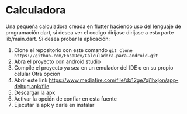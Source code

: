 # Calculadora
Una pequeña calculadora creada en flutter haciendo uso del lenguaje de programación dart, si desea ver el codigo dirijase dirijase a esta parte lib/main.dart. 
Si desea probar la aplicación: 
1. Clone el repositorio con este comando `git clone https://github.com/FosaDev/Calculadora-para-android.git`
2. Abra el proyecto con android studio
3. Compile el proyecto ya sea en un emulador del IDE o en su propio celular
Otra opción
1. Abrir este link https://www.mediafire.com/file/dx12ge7qi1hxjon/app-debug.apk/file
2. Descargar la apk
3. Activar la opción de confiar en esta fuente
4. Ejecutar la apk y darle en instalar 

